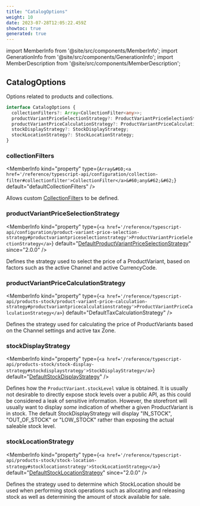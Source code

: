 ```yaml
---
title: "CatalogOptions"
weight: 10
date: 2023-07-28T12:05:22.459Z
showtoc: true
generated: true
---
```

<!-- This file was generated from the Vendure source. Do not modify. Instead, re-run the "docs:build" script -->
import MemberInfo from '@site/src/components/MemberInfo';
import GenerationInfo from '@site/src/components/GenerationInfo';
import MemberDescription from '@site/src/components/MemberDescription';


## CatalogOptions

<GenerationInfo sourceFile="packages/core/src/config/vendure-config.ts" sourceLine="652" packageName="@vendure/core" />

Options related to products and collections.

```ts title="Signature"
interface CatalogOptions {
  collectionFilters?: Array<CollectionFilter<any>>;
  productVariantPriceSelectionStrategy?: ProductVariantPriceSelectionStrategy;
  productVariantPriceCalculationStrategy?: ProductVariantPriceCalculationStrategy;
  stockDisplayStrategy?: StockDisplayStrategy;
  stockLocationStrategy?: StockLocationStrategy;
}
```

<div className="members-wrapper">

### collectionFilters

<MemberInfo kind="property" type={`Array&#60;<a href='/reference/typescript-api/configuration/collection-filter#collectionfilter'>CollectionFilter</a>&#60;any&#62;&#62;`} default="defaultCollectionFilters"   />

Allows custom <a href='/reference/typescript-api/configuration/collection-filter#collectionfilter'>CollectionFilter</a>s to be defined.
### productVariantPriceSelectionStrategy

<MemberInfo kind="property" type={`<a href='/reference/typescript-api/configuration/product-variant-price-selection-strategy#productvariantpriceselectionstrategy'>ProductVariantPriceSelectionStrategy</a>`} default="<a href='/reference/typescript-api/configuration/product-variant-price-selection-strategy#defaultproductvariantpriceselectionstrategy'>DefaultProductVariantPriceSelectionStrategy</a>"  since="2.0.0"  />

Defines the strategy used to select the price of a ProductVariant, based on factors
such as the active Channel and active CurrencyCode.
### productVariantPriceCalculationStrategy

<MemberInfo kind="property" type={`<a href='/reference/typescript-api/products-stock/product-variant-price-calculation-strategy#productvariantpricecalculationstrategy'>ProductVariantPriceCalculationStrategy</a>`} default="DefaultTaxCalculationStrategy"   />

Defines the strategy used for calculating the price of ProductVariants based
on the Channel settings and active tax Zone.
### stockDisplayStrategy

<MemberInfo kind="property" type={`<a href='/reference/typescript-api/products-stock/stock-display-strategy#stockdisplaystrategy'>StockDisplayStrategy</a>`} default="<a href='/reference/typescript-api/products-stock/default-stock-display-strategy#defaultstockdisplaystrategy'>DefaultStockDisplayStrategy</a>"   />

Defines how the `ProductVariant.stockLevel` value is obtained. It is usually not desirable
to directly expose stock levels over a public API, as this could be considered a leak of
sensitive information. However, the storefront will usually want to display _some_ indication
of whether a given ProductVariant is in stock. The default StockDisplayStrategy will
display "IN_STOCK", "OUT_OF_STOCK" or "LOW_STOCK" rather than exposing the actual saleable
stock level.
### stockLocationStrategy

<MemberInfo kind="property" type={`<a href='/reference/typescript-api/products-stock/stock-location-strategy#stocklocationstrategy'>StockLocationStrategy</a>`} default="<a href='/reference/typescript-api/products-stock/default-stock-location-strategy#defaultstocklocationstrategy'>DefaultStockLocationStrategy</a>"  since="2.0.0"  />

Defines the strategy used to determine which StockLocation should be used when performing
stock operations such as allocating and releasing stock as well as determining the
amount of stock available for sale.


</div>
